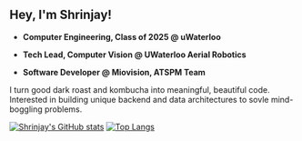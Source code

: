 ## Hey, I'm Shrinjay!

* **Computer Engineering, Class of 2025 @ uWaterloo**

* **Tech Lead, Computer Vision @ UWaterloo Aerial Robotics**
* **Software Developer @ Miovision, ATSPM Team**

I turn good dark roast and kombucha into meaningful, beautiful code. Interested in building unique backend and data architectures to sovle mind-boggling problems. 

[![Shrinjay's GitHub stats](https://github-readme-stats.vercel.app/api?username=shrinjay&show_icons=true&hide=issues)](https://github.com/anuraghazra/github-readme-stats)
[![Top Langs](https://github-readme-stats.vercel.app/api/top-langs/?username=shrinjay&layout=compact&exclude_repo=PointofSale,pumpnewwebsite,coding-challenge&hide=HTML,C)](https://github.com/anuraghazra/github-readme-stats)


